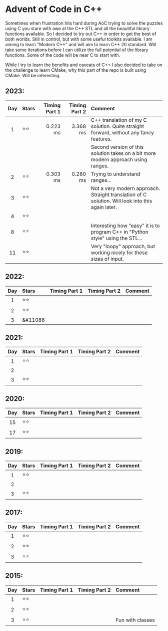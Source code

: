 # Advent of Code in C++

Sometimes when frustration hits hard during AoC trying to solve the puzzles using C you stare with awe at the C++ STL and all the beautiful library functions available. So I decided to try out C++ in order to get the best of both worlds. Still in control, but with some useful toolkits available. I am aiming to learn "Modern C++" and will aim to learn C++ 20 standard. Will take some iterations before I can utilize the full potential of the library functions. Some of the code will be near C to start with.

While I try to learn the benefits and caveats of C++ I also decided to take on the challenge to learn CMake, why this part of the repo is built using CMake. Will be interesting.

## 2023:
| Day | Stars            | Timing Part 1 | Timing Part 2 | Comment
|:---:|:-----------------|--------------:|--------------:|:------------
|  1  | &#11088;&#11088; | 0.223 ms      | 3.368 ms      |C++ translation of my C solution. Quite straight forward, without any fancy features.
|     |                  |               |               |Second version of this solution takes on a bit more modern approach using ranges.
|  2  | &#11088;&#11088; | 0.303 ms      | 0.280 ms      |Trying to understand ranges...
|  3  | &#11088;&#11088; |               |               |Not a very modern approach. Straight translation of C solution. Will look into this again later.
|  4  | &#11088;&#11088; |               |               |
|  8  | &#11088;&#11088; |               |               |Interesting how "easy" it is to program C++ in "Python style" using the STL...
| 11  | &#11088;&#11088; |               |               |Very "loopy" approach, but working nicely for these sizes of input.

## 2022:
| Day | Stars            | Timing Part 1 | Timing Part 2 | Comment
|:---:|:-----------------|--------------:|--------------:|:-------------
|  1  | &#11088;&#11088; |               |               |
|  2  | &#11088;&#11088; |               |               |
|  3  | &#11088          |               |               |

## 2021:
| Day | Stars            | Timing Part 1 | Timing Part 2 | Comment
|:---:|:-----------------|--------------:|--------------:|:-------------
|  1  | &#11088;&#11088; |               |               |
|  2  |                  |               |               |
|  3  | &#11088;&#11088; |               |               |

## 2020:
| Day | Stars            | Timing Part 1 | Timing Part 2 | Comment
|:---:|:-----------------|--------------:|--------------:|:-------------
| 15  | &#11088;&#11088; |               |               |
| 17  | &#11088;&#11088; |               |               |

## 2019:
| Day | Stars            | Timing Part 1 | Timing Part 2 | Comment
|:---:|:-----------------|--------------:|--------------:|:-------------
|  1  | &#11088;&#11088; |               |               |
|  2  |                  |               |               |
|  3  | &#11088;&#11088; |               |               |

## 2017:
| Day | Stars            | Timing Part 1 | Timing Part 2 | Comment
|:---:|:-----------------|--------------:|--------------:|:-------------
|  1  | &#11088;&#11088; |               |               |
|  2  | &#11088;&#11088; |               |               |
|  3  | &#11088;&#11088; |               |               |

## 2015:
| Day | Stars            | Timing Part 1 | Timing Part 2 | Comment
|:---:|:-----------------|--------------:|--------------:|:-------------
|  1  | &#11088;&#11088; |               |               |
|  2  | &#11088;&#11088; |               |               |
|  3  | &#11088;&#11088; |               |               | Fun with classes
